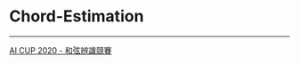 # Chord-Estimation
---
[AI CUP 2020 - 和弦辨識競賽](https://aidea-web.tw/topic/43d9cc47-b70e-4751-80d3-a2d7333eb77b)